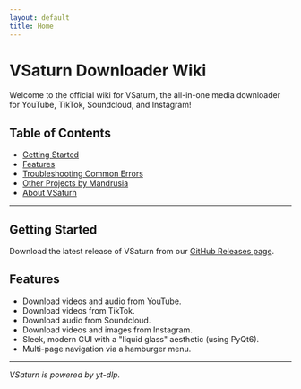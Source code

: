 ```yaml
---
layout: default
title: Home
---
```

# VSaturn Downloader Wiki

Welcome to the official wiki for VSaturn, the all-in-one media downloader for YouTube, TikTok, Soundcloud, and Instagram!

## Table of Contents
* [Getting Started](#getting-started)
* [Features](#features)
* [Troubleshooting Common Errors](Troubleshooting.md)
* [Other Projects by Mandrusia](Other-Projects.md)
* [About VSaturn](About.md)

---

## Getting Started

Download the latest release of VSaturn from our [GitHub Releases page](https://github.com/Mandrusian/Mandrusia/releases).

## Features
* Download videos and audio from YouTube.
* Download videos from TikTok.
* Download audio from Soundcloud.
* Download videos and images from Instagram.
* Sleek, modern GUI with a "liquid glass" aesthetic (using PyQt6).
* Multi-page navigation via a hamburger menu.

---
_VSaturn is powered by yt-dlp._
